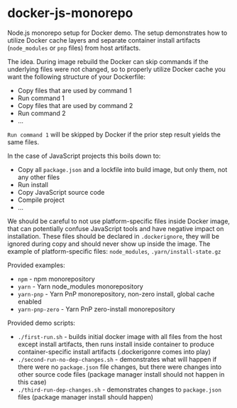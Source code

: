 # docker-js-monorepo

Node.js monorepo setup for Docker demo. The setup demonstrates how to utilize Docker cache layers and separate container install artifacts (`node_modules` or `pnp` files) from host artifacts.

The idea. During image rebuild the Docker can skip commands if the underlying files were not changed, so to properly utilize Docker cache you want the following structure of your Dockerfile:

- Copy files that are used by command 1
- Run command 1
- Copy files that are used by command 2
- Run command 2
- ...

`Run command 1` will be skipped by Docker if the prior step result yields the same files.

In the case of JavaScript projects this boils down to:

- Copy all `package.json` and a lockfile into build image, but only them, not any other files
- Run install
- Copy JavaScript source code
- Compile project
- ...

We should be careful to not use platform-specific files inside Docker image, that can potentially confuse JavaScript tools and have negative impact on installation. These files should be declared in `.dockerignore`, they will be ignored during copy and should never show up inside the image. The example of platform-specific files: `node_modules`, `.yarn/install-state.gz`

Provided examples:

- `npm` - npm monorepository
- `yarn` - Yarn node_modules monorepository
- `yarn-pnp` - Yarn PnP monorepository, non-zero install, global cache enabled
- `yarn-pnp-zero` - Yarn PnP zero-install monorepository

Provided demo scripts:

- `./first-run.sh` - builds initial docker image with all files from the host except install artifacts, then runs install inside container to produce container-specific install artifacts (.dockerigonre comes into play)
- `./second-run-no-dep-changes.sh` - demonstrates what will happen if there were no `package.json` file changes, but there were changes into other source code files (package manager install should not happen in this case)
- `./third-run-dep-changes.sh` - demonstrates changes to `package.json` files (package manager install should happen)
